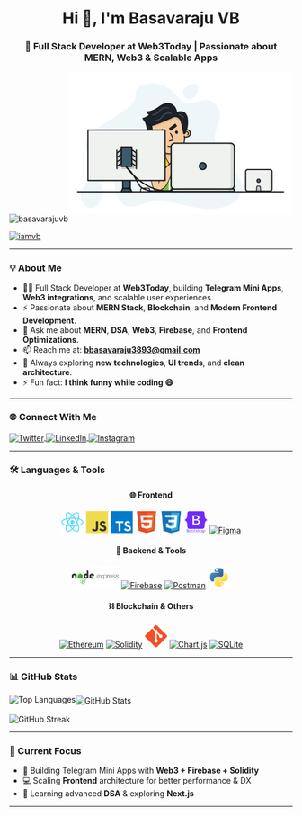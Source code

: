 <h1 align="center">Hi 👋, I'm Basavaraju VB</h1>
<h3 align="center">
  🚀 Full Stack Developer at <strong>Web3Today</strong> | Passionate about MERN, Web3 & Scalable Apps
</h3>

<img align="right" alt="Coding" width="400" src="https://raw.githubusercontent.com/rajpratyush/rajpratyush/master/me_1.gif">

<p align="left">
  <img src="https://komarev.com/ghpvc/?username=basavarajuvb&label=Profile%20views&color=0e75b6&style=flat" alt="basavarajuvb" />
</p>

<p align="left">
  <a href="https://twitter.com/iamvb" target="_blank">
    <img src="https://img.shields.io/twitter/follow/iamvb?logo=twitter&style=for-the-badge" alt="iamvb" />
  </a>
</p>

---

### 💡 About Me

- 🧑‍💻 Full Stack Developer at **Web3Today**, building **Telegram Mini Apps**, **Web3 integrations**, and scalable user experiences.  
- ⚡ Passionate about **MERN Stack**, **Blockchain**, and **Modern Frontend Development**.  
- 💬 Ask me about **MERN**, **DSA**, **Web3**, **Firebase**, and **Frontend Optimizations**.  
- 📫 Reach me at: **bbasavaraju3893@gmail.com**  
- 🧠 Always exploring **new technologies**, **UI trends**, and **clean architecture**.  
- ⚡ Fun fact: **I think funny while coding 😄**

---

### 🌐 Connect With Me

<p align="left">
  <a href="https://twitter.com/iamvb" target="_blank">
    <img align="center" src="https://raw.githubusercontent.com/rahuldkjain/github-profile-readme-generator/master/src/images/icons/Social/twitter.svg" alt="Twitter" height="30" width="40" />
  </a>
  <a href="https://linkedin.com/in/basavaraju-vb" target="_blank">
    <img align="center" src="https://raw.githubusercontent.com/rahuldkjain/github-profile-readme-generator/master/src/images/icons/Social/linked-in-alt.svg" alt="LinkedIn" height="30" width="40" />
  </a>
  <a href="https://www.instagram.com/iamvb18" target="_blank">
    <img align="center" src="https://raw.githubusercontent.com/rahuldkjain/github-profile-readme-generator/master/src/images/icons/Social/instagram.svg" alt="Instagram" height="30" width="40" />
  </a>
</p>

---

### 🛠️ Languages & Tools

<div align="center">

#### 🌐 **Frontend**
<a href="#"><img src="https://raw.githubusercontent.com/devicons/devicon/master/icons/react/react-original.svg" alt="React" width="40" height="40"/></a>
<a href="#"><img src="https://raw.githubusercontent.com/devicons/devicon/master/icons/javascript/javascript-original.svg" alt="JavaScript" width="40" height="40"/></a>
<a href="#"><img src="https://raw.githubusercontent.com/devicons/devicon/master/icons/typescript/typescript-original.svg" alt="TypeScript" width="40" height="40"/></a>
<a href="#"><img src="https://raw.githubusercontent.com/devicons/devicon/master/icons/html5/html5-original.svg" alt="HTML5" width="40" height="40"/></a>
<a href="#"><img src="https://raw.githubusercontent.com/devicons/devicon/master/icons/css3/css3-original.svg" alt="CSS3" width="40" height="40"/></a>
<a href="#"><img src="https://raw.githubusercontent.com/devicons/devicon/master/icons/bootstrap/bootstrap-plain-wordmark.svg" alt="Bootstrap" width="40" height="40"/></a>
<a href="#"><img src="https://www.vectorlogo.zone/logos/figma/figma-icon.svg" alt="Figma" width="40" height="40"/></a>

#### 🧠 **Backend & Tools**
<a href="#"><img src="https://raw.githubusercontent.com/devicons/devicon/master/icons/nodejs/nodejs-original-wordmark.svg" alt="Node.js" width="40" height="40"/></a>
<a href="#"><img src="https://raw.githubusercontent.com/devicons/devicon/master/icons/express/express-original-wordmark.svg" alt="Express" width="40" height="40"/></a>
<a href="#"><img src="https://www.vectorlogo.zone/logos/firebase/firebase-icon.svg" alt="Firebase" width="40" height="40"/></a>
<a href="#"><img src="https://www.vectorlogo.zone/logos/getpostman/getpostman-icon.svg" alt="Postman" width="40" height="40"/></a>
<a href="#"><img src="https://raw.githubusercontent.com/devicons/devicon/master/icons/python/python-original.svg" alt="Python" width="40" height="40"/></a>

#### ⛓️ **Blockchain & Others**
<a href="#"><img src="https://raw.githubusercontent.com/ethereum/ethereum-org-website/dev/public/content/developers/images/eth-diamond-purple.png" alt="Ethereum" width="40" height="40"/></a>
<a href="#"><img src="https://seeklogo.com/images/S/solidity-logo-2C2AE9EC0E-seeklogo.com.png" alt="Solidity" width="40" height="40"/></a>
<a href="#"><img src="https://raw.githubusercontent.com/devicons/devicon/master/icons/git/git-original.svg" alt="Git" width="40" height="40"/></a>
<a href="#"><img src="https://www.chartjs.org/media/logo-title.svg" alt="Chart.js" width="40" height="40"/></a>
<a href="#"><img src="https://www.vectorlogo.zone/logos/sqlite/sqlite-icon.svg" alt="SQLite" width="40" height="40"/></a>

</div>

---

### 📊 GitHub Stats

<p align="left">
  <img align="left" src="https://github-readme-stats.vercel.app/api/top-langs?username=basavarajuvb&show_icons=true&locale=en&layout=compact" alt="Top Languages" />
</p>

<p>
  <img align="center" src="https://github-readme-stats.vercel.app/api?username=basavarajuvb&show_icons=true&locale=en" alt="GitHub Stats" />
</p>

<p>
  <img align="center" src="https://github-readme-streak-stats.herokuapp.com/?user=basavarajuvb&" alt="GitHub Streak" />
</p>

---

### 📝 Current Focus
- 🚀 Building Telegram Mini Apps with **Web3 + Firebase + Solidity**
- 💻 Scaling **Frontend** architecture for better performance & DX  
- 🧠 Learning advanced **DSA** & exploring **Next.js**

---

